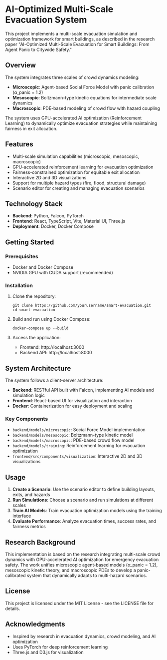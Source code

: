 # AI-Optimized Multi-Scale Evacuation System

This project implements a multi-scale evacuation simulation and optimization framework for smart buildings, as described in the research paper "AI-Optimized Multi-Scale Evacuation for Smart Buildings: From Agent Panic to Citywide Safety."

## Overview

The system integrates three scales of crowd dynamics modeling:

- **Microscopic**: Agent-based Social Force Model with panic calibration (α_panic = 1.2)
- **Mesoscopic**: Boltzmann-type kinetic equations for intermediate scale dynamics
- **Macroscopic**: PDE-based modeling of crowd flow with hazard coupling

The system uses GPU-accelerated AI optimization (Reinforcement Learning) to dynamically optimize evacuation strategies while maintaining fairness in exit allocation.

## Features

- Multi-scale simulation capabilities (microscopic, mesoscopic, macroscopic)
- GPU-accelerated reinforcement learning for evacuation optimization
- Fairness-constrained optimization for equitable exit allocation
- Interactive 2D and 3D visualizations
- Support for multiple hazard types (fire, flood, structural damage)
- Scenario editor for creating and managing evacuation scenarios

## Technology Stack

- **Backend**: Python, Falcon, PyTorch
- **Frontend**: React, TypeScript, Vite, Material UI, Three.js
- **Deployment**: Docker, Docker Compose

## Getting Started

### Prerequisites

- Docker and Docker Compose
- NVIDIA GPU with CUDA support (recommended)

### Installation

1. Clone the repository:
   ```
   git clone https://github.com/yourusername/smart-evacuation.git
   cd smart-evacuation
   ```

2. Build and run using Docker Compose:
   ```
   docker-compose up --build
   ```

3. Access the application:
   - Frontend: http://localhost:3000
   - Backend API: http://localhost:8000

## System Architecture

The system follows a client-server architecture:

- **Backend**: RESTful API built with Falcon, implementing AI models and simulation logic
- **Frontend**: React-based UI for visualization and interaction
- **Docker**: Containerization for easy deployment and scaling

### Key Components

- `backend/models/microscopic`: Social Force Model implementation
- `backend/models/mesoscopic`: Boltzmann-type kinetic model
- `backend/models/macroscopic`: PDE-based crowd flow model
- `backend/models/training`: Reinforcement learning for evacuation optimization
- `frontend/src/components/visualization`: Interactive 2D and 3D visualizations

## Usage

1. **Create a Scenario**: Use the scenario editor to define building layouts, exits, and hazards
2. **Run Simulations**: Choose a scenario and run simulations at different scales
3. **Train AI Models**: Train evacuation optimization models using the training interface
4. **Evaluate Performance**: Analyze evacuation times, success rates, and fairness metrics

## Research Background

This implementation is based on the research integrating multi-scale crowd dynamics with GPU-accelerated AI optimization for emergency evacuation safety. The work unifies microscopic agent-based models (α_panic = 1.2), mesoscopic kinetic theory, and macroscopic PDEs to develop a panic-calibrated system that dynamically adapts to multi-hazard scenarios.

## License

This project is licensed under the MIT License - see the LICENSE file for details.

## Acknowledgments

- Inspired by research in evacuation dynamics, crowd modeling, and AI optimization
- Uses PyTorch for deep reinforcement learning
- Three.js and D3.js for visualization
